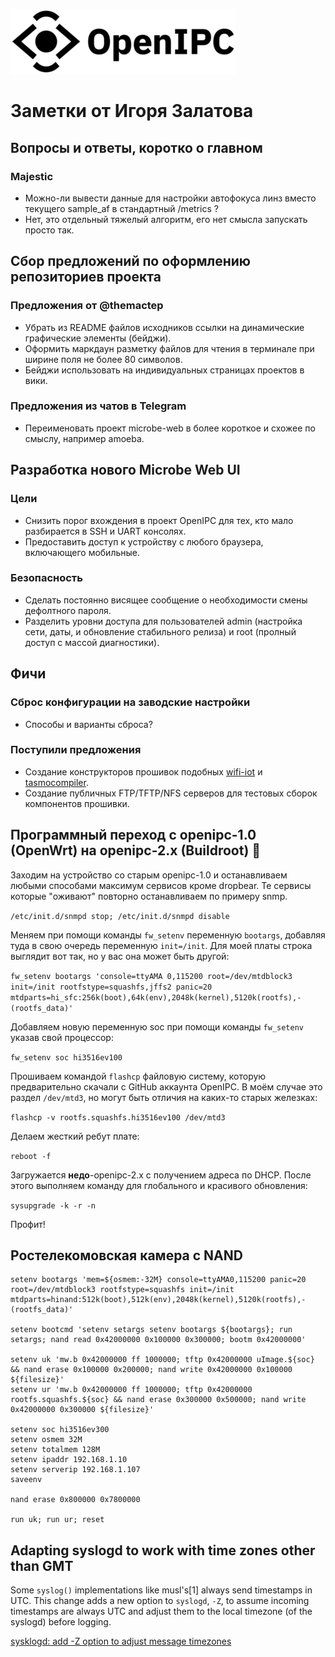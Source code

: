 ![OpenIPC logo][logo]

Заметки от Игоря Залатова
=========================

Вопросы и ответы, коротко о главном
-----------------------------------

### Majestic

* Можно-ли вывести данные для настройки автофокуса линз вместо текущего
  sample_af в стандартный /metrics ?
* Нет, это отдельный тяжелый алгоритм, его нет смысла запускать просто так.


Сбор предложений по оформлению репозиториев проекта
---------------------------------------------------

### Предложения от @themactep

* Убрать из README файлов исходников ссылки на динамические графические
  элементы (бейджи).
* Оформить маркдаун разметку файлов для чтения в терминале при ширине поля
  не более 80 символов.
* Бейджи использовать на индивидуальных страницах проектов в вики.

### Предложения из чатов в Telegram

* Переименовать проект microbe-web в более короткое и схожее по смыслу,
  например amoeba.


Разработка нового Microbe Web UI
--------------------------------

### Цели

* Снизить порог вхождения в проект OpenIPC для тех, кто мало разбирается
  в SSH и UART консолях.
* Предоставить доступ к устройству с любого браузера, включающего мобильные.

### Безопасность

* Сделать постоянно висящее сообщение о необходимости смены дефолтного пароля.
* Разделить уровни доступа для пользователей admin (настройка сети, даты, и
  обновление стабильного релиза) и root (пролный доступ с массой диагностики).


Фичи
----

### Сброс конфигурации на заводские настройки

* Способы и варианты сброса?

### Поступили предложения

* Создание конструкторов прошивок подобных [wifi-iot](https://wifi-iot.com/) и
  [tasmocompiler](https://github.com/benzino77/tasmocompiler).
* Создание публичных FTP/TFTP/NFS серверов для тестовых сборок компонентов
  прошивки.


Программный переход с openipc-1.0 (OpenWrt) на openipc-2.x (Buildroot) 👻
-------------------------------------------------------------------------

Заходим на устройство со старым openipc-1.0 и останавливаем любыми способами
максимум сервисов кроме dropbear. Те сервисы которые "оживают" повторно
останавливаем по примеру snmp.

`/etc/init.d/snmpd stop; /etc/init.d/snmpd disable`

Меняем при помощи команды `fw_setenv` переменную `bootargs`, добавляя туда в
свою очередь переменную `init=/init`. Для моей платы строка выглядит вот так,
но у вас она может быть другой:

`fw_setenv bootargs 'console=ttyAMA 0,115200 root=/dev/mtdblock3 init=/init rootfstype=squashfs,jffs2 panic=20 mtdparts=hi_sfc:256k(boot),64k(env),2048k(kernel),5120k(rootfs),-(rootfs_data)'`

Добавляем новую переменную soc при помощи команды `fw_setenv` указав свой
процессор:

`fw_setenv soc hi3516ev100`

Прошиваем командой `flashcp` файловую систему, которую предварительно скачали
с GitHub аккаунта OpenIPC. В моём случае это раздел `/dev/mtd3`, но могут быть
отличия на каких-то старых железках:

`flashcp -v rootfs.squashfs.hi3516ev100 /dev/mtd3`

Делаем жесткий ребут плате:

`reboot -f`

Загружается **недо**-openipc-2.x с получением адреса по DHCP. После этого
выполняем команду для глобального и красивого обновления:

`sysupgrade -k -r -n`

Профит!


Ростелекомовская камера с NAND
------------------------------

```
setenv bootargs 'mem=${osmem:-32M} console=ttyAMA0,115200 panic=20 root=/dev/mtdblock3 rootfstype=squashfs init=/init mtdparts=hinand:512k(boot),512k(env),2048k(kernel),5120k(rootfs),-(rootfs_data)'

setenv bootcmd 'setenv setargs setenv bootargs ${bootargs}; run setargs; nand read 0x42000000 0x100000 0x300000; bootm 0x42000000'

setenv uk 'mw.b 0x42000000 ff 1000000; tftp 0x42000000 uImage.${soc} && nand erase 0x100000 0x200000; nand write 0x42000000 0x100000 ${filesize}'
setenv ur 'mw.b 0x42000000 ff 1000000; tftp 0x42000000 rootfs.squashfs.${soc} && nand erase 0x300000 0x500000; nand write 0x42000000 0x300000 ${filesize}'

setenv soc hi3516ev300
setenv osmem 32M
setenv totalmem 128M
setenv ipaddr 192.168.1.10
setenv serverip 192.168.1.107
saveenv

nand erase 0x800000 0x7800000

run uk; run ur; reset
```

Adapting syslogd to work with time zones other than GMT
-------------------------------------------------------

Some `syslog()` implementations like musl's[1] always send timestamps in UTC.
This change adds a new option to `syslogd`, `-Z`, to assume incoming timestamps
are always UTC and adjust them to the local timezone (of the syslogd) before
logging.

[sysklogd: add -Z option to adjust message timezones](http://lists.busybox.net/pipermail/busybox/2017-May/085437.html)


[logo]: ../images/logo_openipc.png
